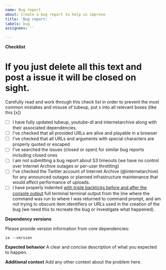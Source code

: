 ```yaml
---
name: Bug report
about: Create a bug report to help us improve
title: 'Bug report: '
labels: bug
assignees: ''

---
```


**Checklist**

# If you just delete all this text and post a issue it will be closed on sight.

Carefully read and work through this check list in order to prevent the most common mistakes and misuse of tubeup, put x into all relevant boxes (like this [x])

- [ ] I have fully updated tubeup, youtube-dl and internetarchive along with their associated dependencies.
- [ ] I've checked that all provided URLs are alive and playable in a browser
- [ ] I've checked that all URLs and arguments with special characters are properly quoted or escaped
- [ ] I've searched the issues (closed or open) for similar bug reports including closed ones
- [ ] I am not submitting a bug report about S3 timeouts (we have no control over Internet Archive outages or per-user throttling)
- [ ] I've checked the Twitter account of Internet Archive (@internetarchive) for any announced outages or planned infrastructure maintenance that would affect performance of uploads.
- [ ] I have properly indented [with triple backticks before and after the console output](https://guides.github.com/pdfs/markdown-cheatsheet-online.pdf) full terminal terminal output from the line where the command was run to where I was returned to command prompt, and am not trying to obscure item identifiers or URLs used in the creation of the bug (we need this to recreate the bug or investigate what happened).

**Dependency versions**

Please provide version information from core dependencies:

`ia --version`

**Expected behavior**
A clear and concise description of what you expected to happen.

**Additional context**
Add any other context about the problem here.
